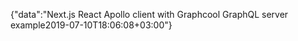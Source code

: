 {"data":"Next.js React Apollo client with Graphcool GraphQL server example2019-07-10T18:06:08+03:00"}

